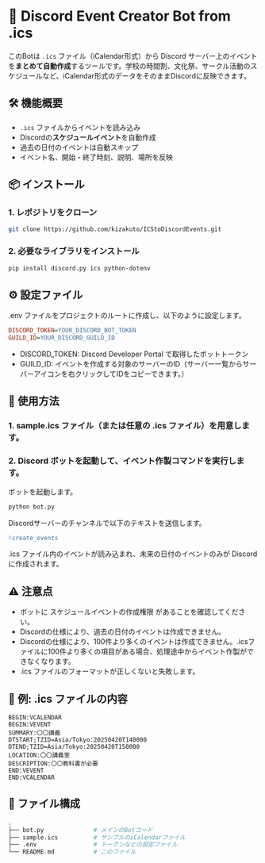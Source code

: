 # 📅 Discord Event Creator Bot from .ics

このBotは `.ics` ファイル（iCalendar形式）から Discord サーバー上のイベントを**まとめて自動作成**するツールです。学校の時間割、文化祭、サークル活動のスケジュールなど、iCalendar形式のデータをそのままDiscordに反映できます。


## 🛠 機能概要

- `.ics` ファイルからイベントを読み込み
- Discordの**スケジュールイベント**を自動作成
- 過去の日付のイベントは自動スキップ
- イベント名、開始・終了時刻、説明、場所を反映


## 📦 インストール

### 1. レポジトリをクローン
```bash
git clone https://github.com/kizakuto/ICStoDiscordEvents.git
```

### 2. 必要なライブラリをインストール

```bash
pip install discord.py ics python-dotenv
```

## ⚙️ 設定ファイル
.env ファイルをプロジェクトのルートに作成し、以下のように設定します。
```ini
DISCORD_TOKEN=YOUR_DISCORD_BOT_TOKEN
GUILD_ID=YOUR_DISCORD_GUILD_ID
```

- DISCORD_TOKEN: Discord Developer Portal で取得したボットトークン
- GUILD_ID: イベントを作成する対象のサーバーのID（サーバー一覧からサーバーアイコンを右クリックしてIDをコピーできます。）

## 🧠 使用方法

### 1. sample.ics ファイル（または任意の .ics ファイル）を用意します。

### 2. Discord ボットを起動して、イベント作製コマンドを実行します。
ボットを起動します。
```bash
python bot.py
```
Discordサーバーのチャンネルで以下のテキストを送信します。
```diff
!create_events
```

.ics ファイル内のイベントが読み込まれ、未来の日付のイベントのみが Discord に作成されます。

## ⚠️ 注意点
- ボットに スケジュールイベントの作成権限 があることを確認してください。
- Discordの仕様により、過去の日付のイベントは作成できません。
- Discordの仕様により、100件より多くのイベントは作成できません。.icsファイルに100件より多くの項目がある場合、処理途中からイベント作製ができなくなります。
- .ics ファイルのフォーマットが正しくないと失敗します。


## 🧪 例: .ics ファイルの内容
```ics
BEGIN:VCALENDAR
BEGIN:VEVENT
SUMMARY:〇〇講義
DTSTART;TZID=Asia/Tokyo:20250420T140000
DTEND;TZID=Asia/Tokyo:20250420T150000
LOCATION:〇〇講義室
DESCRIPTION:〇〇教科書が必要
END:VEVENT
END:VCALENDAR
```


## 📂 ファイル構成
``` bash
.
├── bot.py              # メインのBotコード
├── sample.ics          # サンプルのiCalendarファイル
├── .env                # トークンなどの設定ファイル
└── README.md           # このファイル
```
